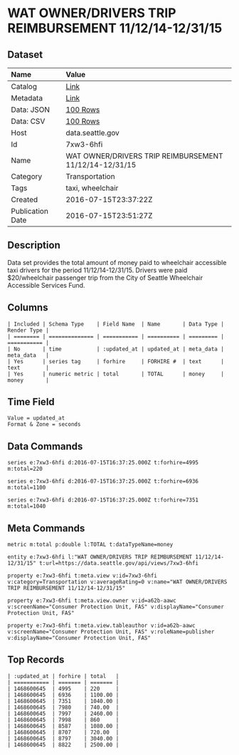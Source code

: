 # WAT OWNER/DRIVERS TRIP REIMBURSEMENT 11/12/14-12/31/15

## Dataset

| Name | Value |
| :--- | :---- |
| Catalog | [Link](https://catalog.data.gov/dataset/wat-owner-drivers-trip-reimbursement-11-12-14-12-31-15) |
| Metadata | [Link](https://data.seattle.gov/api/views/7xw3-6hfi) |
| Data: JSON | [100 Rows](https://data.seattle.gov/api/views/7xw3-6hfi/rows.json?max_rows=100) |
| Data: CSV | [100 Rows](https://data.seattle.gov/api/views/7xw3-6hfi/rows.csv?max_rows=100) |
| Host | data.seattle.gov |
| Id | 7xw3-6hfi |
| Name | WAT OWNER/DRIVERS TRIP REIMBURSEMENT 11/12/14-12/31/15 |
| Category | Transportation |
| Tags | taxi, wheelchair |
| Created | 2016-07-15T23:37:22Z |
| Publication Date | 2016-07-15T23:51:27Z |

## Description

Data set provides the total amount of money paid to wheelchair accessible taxi drivers for the period 11/12/14-12/31/15. Drivers were paid $20/wheelchair passenger trip from the City of Seattle Wheelchair Accessible Services Fund.

## Columns

```ls
| Included | Schema Type    | Field Name  | Name       | Data Type | Render Type |
| ======== | ============== | =========== | ========== | ========= | =========== |
| No       | time           | :updated_at | updated_at | meta_data | meta_data   |
| Yes      | series tag     | forhire     | FORHIRE #  | text      | text        |
| Yes      | numeric metric | total       | TOTAL      | money     | money       |
```

## Time Field

```ls
Value = updated_at
Format & Zone = seconds
```

## Data Commands

```ls
series e:7xw3-6hfi d:2016-07-15T16:37:25.000Z t:forhire=4995 m:total=220

series e:7xw3-6hfi d:2016-07-15T16:37:25.000Z t:forhire=6936 m:total=1100

series e:7xw3-6hfi d:2016-07-15T16:37:25.000Z t:forhire=7351 m:total=1040
```

## Meta Commands

```ls
metric m:total p:double l:TOTAL t:dataTypeName=money

entity e:7xw3-6hfi l:"WAT OWNER/DRIVERS TRIP REIMBURSEMENT 11/12/14-12/31/15" t:url=https://data.seattle.gov/api/views/7xw3-6hfi

property e:7xw3-6hfi t:meta.view v:id=7xw3-6hfi v:category=Transportation v:averageRating=0 v:name="WAT OWNER/DRIVERS TRIP REIMBURSEMENT 11/12/14-12/31/15"

property e:7xw3-6hfi t:meta.view.owner v:id=a62b-aawc v:screenName="Consumer Protection Unit, FAS" v:displayName="Consumer Protection Unit, FAS"

property e:7xw3-6hfi t:meta.view.tableauthor v:id=a62b-aawc v:screenName="Consumer Protection Unit, FAS" v:roleName=publisher v:displayName="Consumer Protection Unit, FAS"
```

## Top Records

```ls
| :updated_at | forhire | total   | 
| =========== | ======= | ======= | 
| 1468600645  | 4995    | 220     | 
| 1468600645  | 6936    | 1100.00 | 
| 1468600645  | 7351    | 1040.00 | 
| 1468600645  | 7980    | 740.00  | 
| 1468600645  | 7997    | 2460.00 | 
| 1468600645  | 7998    | 860     | 
| 1468600645  | 8587    | 1080.00 | 
| 1468600645  | 8707    | 720.00  | 
| 1468600645  | 8797    | 3040.00 | 
| 1468600645  | 8822    | 2500.00 | 
```